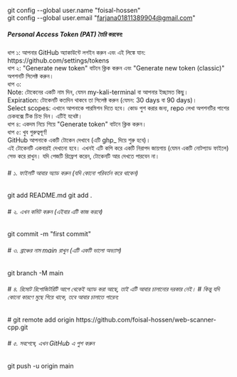 git config --global user.name "foisal-hossen" <br>
git config --global user.email "farjana01811389904@gmail.com"

<h5>Personal Access Token (PAT) তৈরি করবেন:<br></h5>
ধাপ ১: আপনার GitHub অ্যাকাউন্টে লগইন করুন এবং এই লিঙ্কে যান: https://github.com/settings/tokens<br>
ধাপ ২: "Generate new token" বাটনে ক্লিক করুন এবং "Generate new token (classic)" অপশনটি সিলেক্ট করুন।<br>
ধাপ ৩:<br>
Note: টোকেনের একটি নাম দিন, যেমন my-kali-terminal বা আপনার ইচ্ছামত কিছু।<br>
Expiration: টোকেনটি কতদিন থাকবে তা সিলেক্ট করুন (যেমন: 30 days বা 90 days)।<br>
Select scopes: এখানে আপনাকে পারমিশন দিতে হবে। কোড পুশ করার জন্য, repo লেখা অপশনটির পাশের চেকবক্সে টিক চিহ্ন দিন। এটিই যথেষ্ট।<br>
ধাপ ৪: একদম নিচে গিয়ে "Generate token" বাটনে ক্লিক করুন।<br>
ধাপ ৫: খুব গুরুত্বপূর্ণ!<br>
GitHub আপনাকে একটি টোকেন দেখাবে (এটি ghp_ দিয়ে শুরু হবে)।<br>
এই টোকেনটি একবারই দেখানো হবে। এখনই এটি কপি করে একটি নিরাপদ জায়গায় (যেমন একটি নোটপ্যাড ফাইলে) সেভ করে রাখুন। যদি পেজটি রিফ্রেশ করেন, টোকেনটি আর দেখতে পারবেন না।<br>

<h6># ১. ফাইলটি আবার অ্যাড করুন (যদি কোনো পরিবর্তন করে থাকেন)</h6>
git add README.md
git add .

<h6># ২. এখন কমিট করুন (এইবার এটি কাজ করবে)</h6>
git commit -m "first commit"

<h6># ৩. ব্রাঞ্চের নাম main রাখুন (এটি একটি ভালো অভ্যাস)</h6>
git branch -M main

<h6># ৪. রিমোট রিপোজিটরিটি আগে থেকেই অ্যাড করা আছে, তাই এটি আবার চালানোর দরকার নেই।
# কিন্তু যদি কোনো কারণে মুছে গিয়ে থাকে, তবে আবার চালাতে পারেন:</h6>
# git remote add origin https://github.com/foisal-hossen/web-scanner-cpp.git

<h6># ৫. সবশেষে, এখন GitHub এ পুশ করুন</h6>
git push -u origin main

